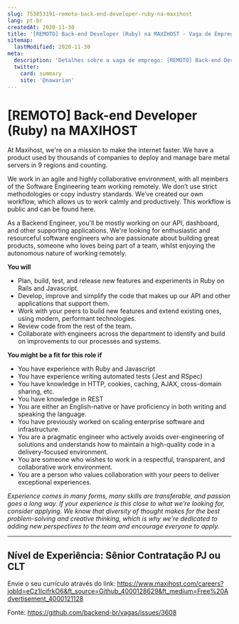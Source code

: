 ```yaml
---
slug: 753853191-remoto-back-end-developer-ruby-na-maxihost
lang: pt-br
createdAt: 2020-11-30
title: '[REMOTO] Back-end Developer (Ruby) na MAXIHOST - Vaga de Emprego'
sitemap:
  lastModified: 2020-11-30
meta:
  description: 'Detalhes sobre a vaga de emprego: [REMOTO] Back-end Developer (Ruby) na MAXIHOST'
  twitter:
    card: summary
    site: '@nawarian'
---
```


# [REMOTO] Back-end Developer (Ruby) na MAXIHOST

At Maxihost, we're on a mission to make the internet faster. We have a product used by thousands of companies to deploy and manage bare metal servers in 9 regions and counting.

We work in an agile and highly collaborative environment, with all members of the Software Engineering team working remotely. We don’t use strict methodologies or copy industry standards. We’ve created our own workflow, which allows us to work calmly and productively. This workflow is public and can be found here.

As a Backend Engineer, you'll be mostly working on our API, dashboard, and other supporting applications. We're looking for enthusiastic and resourceful software engineers who are passionate about building great products, someone who loves being part of a team, whilst enjoying the autonomous nature of working remotely.

**You will**

- Plan, build, test, and release new features and experiments in Ruby on Rails and Javascript.
- Develop, improve and simplify the code that makes up our API and other applications that support them.
- Work with your peers to build new features and extend existing ones, using modern, performant technologies.
- Review code from the rest of the team.
- Collaborate with engineers across the department to identify and build on improvements to our processes and systems.

**You might be a fit for this role if**

- You have experience with Ruby and Javascript
- You have experience writing automated tests (Jest and RSpec) 
- You have knowledge in HTTP, cookies, caching, AJAX, cross-domain sharing, etc. 
- You have knowledge in REST
- You are either an English-native or have proficiency in both writing and speaking the language.
- You have previously worked on scaling enterprise software and infrastructure.
- You are a pragmatic engineer who actively avoids over-engineering of solutions and understands how to maintain a high-quality code in a delivery-focused environment.
- You are someone who wishes to work in a respectful, transparent, and collaborative work environment.
- You are a person who values collaboration with your peers to deliver exceptional experiences.

_Experience comes in many forms, many skills are transferable, and passion goes a long way. If your experience is this close to what we’re looking for, consider applying. We know that diversity of thought makes for the best problem-solving and creative thinking, which is why we're dedicated to adding new perspectives to the team and encourage everyone to apply._

----------------
Nível de Experiência: Sênior
Contratação PJ ou CLT
---------------
Envie o seu currículo através do link: https://www.maxihost.com/careers?jobId=eCz1IcifrkO6&ft_source=Github_4000128629&ft_medium=Free%20Advertisement_4000121128

Fonte: https://github.com/backend-br/vagas/issues/3608
